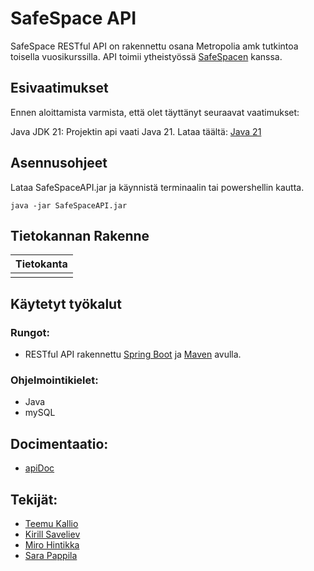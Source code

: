 # SafeSpace API

SafeSpace RESTful API on rakennettu osana Metropolia amk tutkintoa toisella vuosikurssilla. API toimii ytheistyössä [SafeSpacen](https://github.com/hinmiro/SafeSpace) kanssa. 

## Esivaatimukset
Ennen aloittamista varmista, että olet täyttänyt seuraavat vaatimukset:

Java JDK 21: Projektin api vaati Java 21. Lataa täältä: [Java 21](https://www.oracle.com/java/technologies/javase/jdk21-archive-downloads.html)

## Asennusohjeet

Lataa SafeSpaceAPI.jar ja käynnistä terminaalin tai powershellin kautta.

```
java -jar SafeSpaceAPI.jar
```


## Tietokannan Rakenne 

| Tietokanta |
| --- |
|<img src="">|


## Käytetyt työkalut

### Rungot:

- RESTful API rakennettu [Spring Boot](https://spring.io/projects/spring-boot) ja [Maven](https://maven.apache.org/) avulla.

### Ohjelmointikielet:
- Java
- mySQL

## Docimentaatio:
- [apiDoc](https://documenter.getpostman.com/view/34136497/2sAXxJhEWW)

## Tekijät:
- [Teemu Kallio](https://github.com/teemueka)
- [Kirill Saveliev](https://github.com/JoelPalu)
- [Miro Hintikka](https://github.com/hinmiro)
- [Sara Pappila](https://github.com/sarapap)



